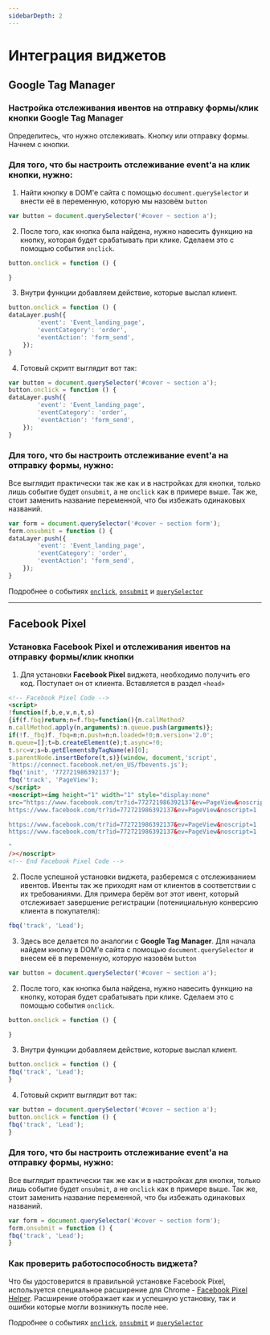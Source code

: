 ```yaml
---
sidebarDepth: 2
---
```


# Интеграция виджетов

## Google Tag Manager
### Настройка отслеживания ивентов на отправку формы/клик кнопки Google Tag Manager

Определитесь, что нужно отслеживать. Кнопку или отправку формы. Начнем с кнопки.

### Для того, что бы настроить отслеживание event'a на клик кнопки, нужно:

1. Найти кнопку в DOM'e сайта с помощью `document.querySelector` и внести её в переменную, которую мы назовём `button`
```js
var button = document.querySelector('#cover ~ section a');
```

2. После того, как кнопка была найдена, нужно навесить функцию на кнопку, которая будет срабатывать при клике.
Сделаем это с помощью события `onclick`.
```js
button.onclick = function () {

}
```

3. Внутри функции добавляем действие, которые выслал клиент.
```js
button.onclick = function () {
dataLayer.push({
		'event': 'Event_landing_page',
		'eventCategory': 'order',
		'eventAction': 'form_send',
	});
}
```

4. Готовый скрипт выглядит вот так:
```js
var button = document.querySelector('#cover ~ section a');
button.onclick = function () {
dataLayer.push({
		'event': 'Event_landing_page',
		'eventCategory': 'order',
		'eventAction': 'form_send',
	});
}
```


### Для того, что бы настроить отслеживание event'a на отправку формы, нужно:

Все выглядит практически так же как и в настройках для кнопки, только лишь событие будет `onsubmit`, а не `onclick` как в примере выше. Так же, стоит заменить название переменной, что бы избежать одинаковых названий.

```js
var form = document.querySelector('#cover ~ section form');
form.onsubmit = function () {
dataLayer.push({
		'event': 'Event_landing_page',
		'eventCategory': 'order',
		'eventAction': 'form_send',
	});
}
```

Подробнее о событиях [`onclick`](https://www.w3schools.com/jsref/event_onclick.asp), [`onsubmit`](https://www.w3schools.com/jsref/event_onsubmit.asp) и [`querySelector`](https://www.w3schools.com/jsref/met_document_queryselector.asp)

---

## Facebook Pixel
### Установка Facebook Pixel и отслеживания ивентов на отправку формы/клик кнопки

1. Для установки __Facebook Pixel__ виджета, необходимо получить его код. Поступает он от клиента. Вставляется в раздел `<head>`

```html
<!-- Facebook Pixel Code -->
<script>
!function(f,b,e,v,n,t,s)
{if(f.fbq)return;n=f.fbq=function(){n.callMethod?
n.callMethod.apply(n,arguments):n.queue.push(arguments)};
if(!f._fbq)f._fbq=n;n.push=n;n.loaded=!0;n.version='2.0';
n.queue=[];t=b.createElement(e);t.async=!0;
t.src=v;s=b.getElementsByTagName(e)[0];
s.parentNode.insertBefore(t,s)}(window, document,'script',
'https://connect.facebook.net/en_US/fbevents.js');
fbq('init', '772721986392137');
fbq('track', 'PageView');
</script>
<noscript><img height="1" width="1" style="display:none"
src="https://www.facebook.com/tr?id=772721986392137&ev=PageView&noscript=1
https://www.facebook.com/tr?id=772721986392137&ev=PageView&noscript=1

https://www.facebook.com/tr?id=772721986392137&ev=PageView&noscript=1
https://www.facebook.com/tr?id=772721986392137&ev=PageView&noscript=1

"
/></noscript>
<!-- End Facebook Pixel Code -->
```
2. После успешной установки виджета, разберемся с отслеживанием ивентов. Ивенты так же приходят нам от клиентов в соответствии с их требованиями. Для примера берём вот этот ивент, который отслеживает завершение регистрации (потенициальную конверсию клиента в покупателя):

```js
fbq('track', 'Lead');
```

3. Здесь все делается по аналогии с __Google Tag Manager__. Для начала найдем кнопку в DOM'e сайта с помощью `document.querySelector` и внесем её в переменную, которую назовём `button`

```js
var button = document.querySelector('#cover ~ section a');
```

2. После того, как кнопка была найдена, нужно навесить функцию на кнопку, которая будет срабатывать при клике.
Сделаем это с помощью события `onclick`.
```js
button.onclick = function () {

}
```

3. Внутри функции добавляем действие, которые выслал клиент.
```js
button.onclick = function () {
fbq('track', 'Lead');
}
```

4. Готовый скрипт выглядит вот так:
```js
var button = document.querySelector('#cover ~ section a');
button.onclick = function () {
fbq('track', 'Lead');
}
```

### Для того, что бы настроить отслеживание event'a на отправку формы, нужно:

Все выглядит практически так же как и в настройках для кнопки, только лишь событие будет `onsubmit`, а не `onclick` как в примере выше. Так же, стоит заменить название переменной, что бы избежать одинаковых названий.

```js
var form = document.querySelector('#cover ~ section form');
form.onsubmit = function () {
fbq('track', 'Lead');
}
```

### Как проверить работоспособность виджета?

Что бы удостоверится в правильной установке Facebook Pixel, используется специальное расширение для Chrome - [Facebook Pixel Helper](https://chrome.google.com/webstore/detail/facebook-pixel-helper/fdgfkebogiimcoedlicjlajpkdmockpc).  Расширение отображает как и успешную установку, так и ошибки которые могли возникнуть после нее.

Подробнее о событиях [`onclick`](https://www.w3schools.com/jsref/event_onclick.asp), [`onsubmit`](https://www.w3schools.com/jsref/event_onsubmit.asp) и [`querySelector`](https://www.w3schools.com/jsref/met_document_queryselector.asp)

